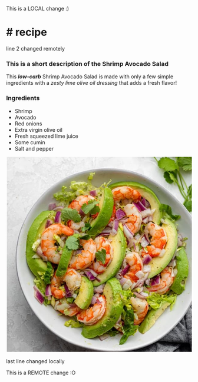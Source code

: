 This is a LOCAL change :)
<h1># recipe</h1>
line 2 changed remotely
<h3>This is a short description of the Shrimp Avocado Salad</h3>

This ***low-carb*** Shrimp Avocado Salad is made with only a few simple ingredients with a *zesty lime olive oil dressing* that adds a fresh flavor!
<h3>Ingredients</h3>

-  Shrimp
- Avocado
- Red onions
- Extra virgin olive oil
- Fresh squeezed lime juice
- Some cumin
- Salt and pepper

![My Image](recipe.png)

last line changed locally

This is a REMOTE change :O
